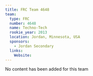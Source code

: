 ```yaml
---
title: FRC Team 4648
team:
  type: FRC
  number: 4648
  name: Techno-Tech
  rookie_year: 2013
  location: Jordan, Minnesota, USA
  sponsors:
    - Jordan Secondary
  links:
    Website: 
---
```

No content has been added for this team